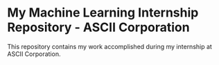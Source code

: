# My Machine Learning Internship Repository - ASCII Corporation

This repository contains my work accomplished during my internship at ASCII Corporation.





